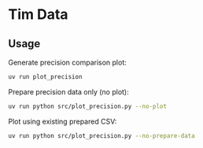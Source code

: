 # Tim Data

## Usage

Generate precision comparison plot:

```bash
uv run plot_precision
```

Prepare precision data only (no plot):

```bash
uv run python src/plot_precision.py --no-plot
```

Plot using existing prepared CSV:

```bash
uv run python src/plot_precision.py --no-prepare-data
```
